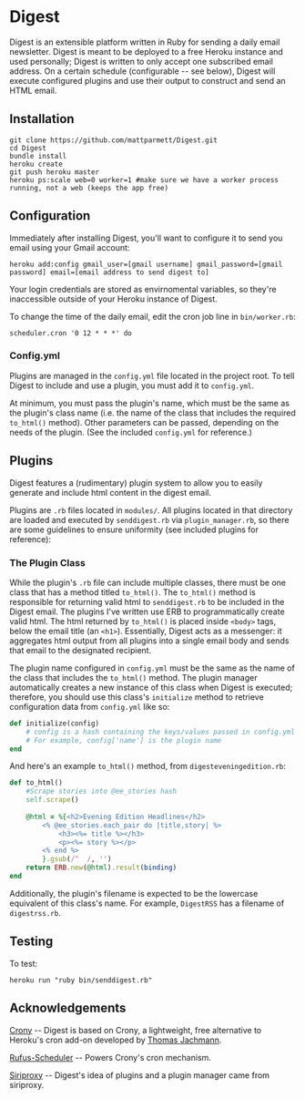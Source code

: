 # Digest #

Digest is an extensible platform written in Ruby for sending a daily email newsletter.  Digest is meant to be deployed to a free Heroku instance and used personally; Digest is written to only accept one subscribed email address.  On a certain schedule (configurable -- see below), Digest will execute configured plugins and use their output to construct and send an HTML email.

## Installation ##

```
git clone https://github.com/mattparmett/Digest.git
cd Digest
bundle install
heroku create
git push heroku master
heroku ps:scale web=0 worker=1 #make sure we have a worker process running, not a web (keeps the app free)
```

## Configuration ##

Immediately after installing Digest, you'll want to configure it to send you email using your Gmail account:

```
heroku add:config gmail_user=[gmail username] gmail_password=[gmail password] email=[email address to send digest to]
```

Your login credentials are stored as envirnomental variables, so they're inaccessible outside of your Heroku instance of Digest.

To change the time of the daily email, edit the cron job line in ```bin/worker.rb```:
```
scheduler.cron '0 12 * * *' do
```

### Config.yml ###

Plugins are managed in the ```config.yml``` file located in the project root.  To tell Digest to include and use a plugin, you must add it to ```config.yml```.

At minimum, you must pass the plugin's name, which must be the same as the plugin's class name (i.e. the name of the class that includes the required ```to_html()``` method).  Other parameters can be passed, depending on the needs of the plugin.  (See the included ```config.yml``` for reference.)

## Plugins ##

Digest features a (rudimentary) plugin system to allow you to easily generate and include html content in the digest email.

Plugins are ```.rb``` files located in ```modules/```.  All plugins located in that directory are loaded and executed by ```senddigest.rb``` via ```plugin_manager.rb```, so there are some guidelines to ensure uniformity (see included plugins for reference):

### The Plugin Class ###

While the plugin's ```.rb``` file can include multiple classes, there must be one class that has a method titled ```to_html()```.  The ```to_html()``` method is responsible for returning valid html to ```senddigest.rb``` to be included in the Digest email.  The plugins I've written use ERB to programmatically create valid html.  The html returned by ```to_html()``` is placed inside ```<body>``` tags, below the email title (an ```<h1>```).  Essentially, Digest acts as a messenger: it aggregates html output from all plugins into a single email body and sends that email to the designated recipient.

The plugin name configured in ```config.yml``` must be the same as the name of the class that includes the ```to_html()``` method.  The plugin manager automatically creates a new instance of this class when Digest is executed; therefore, you should use this class's ```initialize``` method to retrieve configuration data from ```config.yml``` like so:

```ruby
def initialize(config)
	# config is a hash containing the keys/values passed in config.yml
	# For example, config['name'] is the plugin name
end
```

And here's an example ```to_html()``` method, from ```digesteveningedition.rb```:

```ruby
def to_html()
	#Scrape stories into @ee_stories hash
	self.scrape()
	
	@html = %{<h2>Evening Edition Headlines</h2>
		<% @ee_stories.each_pair do |title,story| %>
			<h3><%= title %></h3>
			<p><%= story %></p>
		<% end %>
		}.gsub(/^  /, '')
	return ERB.new(@html).result(binding)
end
```

Additionally, the plugin's filename is expected to be the lowercase equivalent of this class's name.  For example, ```DigestRSS``` has a filename of ```digestrss.rb```.

## Testing ##

To test:
```
heroku run "ruby bin/senddigest.rb"
```

## Acknowledgements ##

[Crony](https://github.com/thomasjachmann/crony) -- Digest is based on Crony, a lightweight, free alternative to Heroku's cron add-on developed by [Thomas Jachmann](https://github.com/thomasjachmann).

[Rufus-Scheduler](https://github.com/jmettraux/rufus-scheduler) -- Powers Crony's cron mechanism.

[Siriproxy](https://github.com/plamoni/SiriProxy) -- Digest's idea of plugins and a plugin manager came from siriproxy.